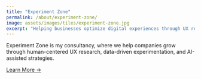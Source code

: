 ```yaml
---
title: "Experiment Zone"
permalink: /about/experiment-zone/
image: assets/images/tiles/experiment-zone.jpg
excerpt: "Helping businesses optimize digital experiences through UX research, A/B testing, and human-AI collaboration."
---
```


Experiment Zone is my consultancy, where we help companies grow through human-centered UX research, data-driven experimentation, and AI-assisted strategies.

[Learn More →](https://experimentzone.com)
